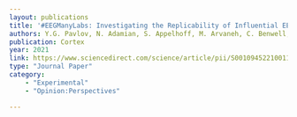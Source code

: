 ```yaml
---
layout: publications
title: '#EEGManyLabs: Investigating the Replicability of Influential EEG Experiments'
authors: Y.G. Pavlov, N. Adamian, S. Appelhoff, M. Arvaneh, C. Benwell, C. Beste, C., … F. Mushtaq
publication: Cortex
year: 2021
link: https://www.sciencedirect.com/science/article/pii/S0010945221001106 
type: "Journal Paper"
category:
    - "Experimental"
    - "Opinion:Perspectives"

---
```

